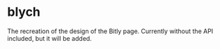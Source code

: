# blych

The recreation of the design of the Bitly page.  Currently without the API included, but it will be added.
